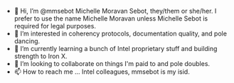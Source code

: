 - 👋 Hi, I’m @mmsebot Michelle Moravan Sebot, they/them or she/her.  I prefer to use the name Michelle Moravan unless Michelle Sebot is required for legal purposes.
- 👀 I’m interested in coherency protocols, documentation quality, and pole dancing.
- 🌱 I’m currently learning a bunch of Intel proprietary stuff and building strength to Iron X.
- 💞️ I’m looking to collaborate on things I'm paid to and pole doubles.
- 📫 How to reach me ... Intel colleagues, mmsebot is my isid.

<!---
mmsebot/mmsebot is a ✨ special ✨ repository because its `README.md` (this file) appears on your GitHub profile.
You can click the Preview link to take a look at your changes.
--->
